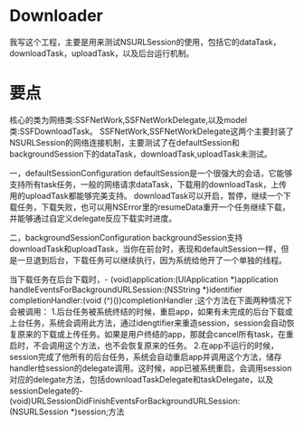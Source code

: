 # Downloader
我写这个工程，主要是用来测试NSURLSession的使用，包括它的dataTask，downloadTask，uploadTask，以及后台运行机制。

# 要点
核心的类为网络类:SSFNetWork,SSFNetWorkDelegate,以及model类:SSFDownloadTask。
SSFNetWork,SSFNetWorkDelegate这两个主要封装了NSURLSession的网络连接机制，主要测试了在defaultSession和backgroundSession下的dataTask，downloadTask,uploadTask未测试。

一，defaultSessionConfiguration
defaultSession是一个很强大的会话，它能够支持所有task任务，一般的网络请求dataTask，下载用的downloadTask，上传用的uploadTask都能够完美支持。
downloadTask可以开启，暂停，继续一个下载任务，下载失败，也可以用NSError里的resumeData重开一个任务继续下载，并能够通过自定义delegate反应下载实时进度。

二，backgroundSessionConfiguration
backgroundSession支持downloadTask和uploadTask，当你在前台时，表现和defaultSession一样，但是一旦退到后台，下载任务可以继续执行，因为系统给他开了一个单独的线程。

当下载任务在后台下载时，- (void)application:(UIApplication *)application handleEventsForBackgroundURLSession:(NSString *)identifier completionHandler:(void (^)())completionHandler ;这个方法在下面两种情况下会被调用：
1.后台任务被系统终结的时候，重启app，如果有未完成的后台下载或上台任务，系统会调用此方法，通过idengtifier来重造session，session会自动恢复原来的下载或上传任务。如果是用户终结的app，那就会cancel所有task，在重启时，不会调用这个方法，也不会恢复原来的任务。
2.在app不运行的时候，session完成了他所有的后台任务，系统会自动重启app并调用这个方法，储存handler给session的delegate调用。这时候，app已被系统重启，会调用session对应的delegate方法，包括downloadTaskDelegate和taskDelegate，以及sessionDelegate的- (void)URLSessionDidFinishEventsForBackgroundURLSession:(NSURLSession *)session;方法
